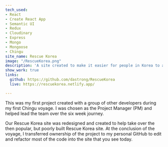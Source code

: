 ```yaml
---
tech_used:
- React
- Create React App
- Semantic UI
- Redux
- Cloudinary
- Express
- Mongo
- Mongoose
- Chingu
site_name: Rescue Korea
image: "/RescueKorea.png"
description: 'A site created to make it easier for people in Korea to adopt animals '
show_work: true
links:
  github: https://github.com/dastrong/RescueKorea
  live: https://rescuekorea.netlify.app/

---
```

This was my first project created with a group of other developers during my first Chingu voyage. I was chosen as the Project Manager (PM) and helped lead the team over the six week journey.

Our Rescue Korea site was redesigned and created to help take over the then popular, but poorly built Rescue Korea site. At the conclusion of the voyage, I transferred ownership of the project to my personal GitHub to edit and refactor most of the code into the site that you see today.